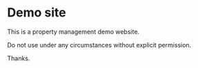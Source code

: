 # Demo site

This is a property management demo website.

Do not use under any circumstances without explicit permission.

Thanks.
